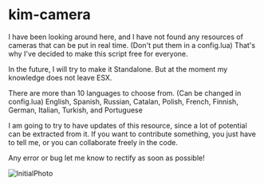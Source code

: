 # kim-camera
I have been looking around here, and I have not found any resources of cameras that can be put in real time. (Don't put them in a config.lua) That's why I've decided to make this script free for everyone.

In the future, I will try to make it Standalone. But at the moment my knowledge does not leave ESX.

There are more than 10 languages to choose from. (Can be changed in config.lua) English, Spanish, Russian, Catalan, Polish, French, Finnish, German, Italian, Turkish, and Portuguese

I am going to try to have updates of this resource, since a lot of potential can be extracted from it. If you want to contribute something, you just have to tell me, or you can collaborate freely in the code.

Any error or bug let me know to rectify as soon as possible!

![InitialPhoto](https://cdn.discordapp.com/attachments/469421041928634368/962382474653081651/KIMCAMERA.png)
